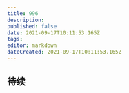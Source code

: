 ```yaml
---
title: 996
description: 
published: false
date: 2021-09-17T10:11:53.165Z
tags: 
editor: markdown
dateCreated: 2021-09-17T10:11:53.165Z
---
```


## 待续

<!--
真的累了
-->
